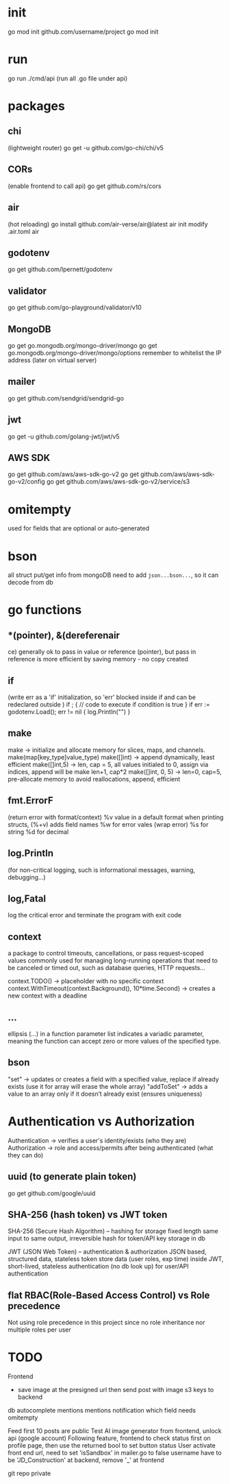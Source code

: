 # init
go mod init github.com/username/project
go mod init <module-name>


# run
go run ./cmd/api (run all .go file under api)


# packages
## chi
(lightweight router)
go get -u github.com/go-chi/chi/v5

## CORs
(enable frontend to call api)
go get github.com/rs/cors

## air
(hot reloading)
go install github.com/air-verse/air@latest
air init
modify .air.toml
air

## godotenv
go get github.com/lpernett/godotenv

## validator
go get github.com/go-playground/validator/v10

## MongoDB
go get go.mongodb.org/mongo-driver/mongo
go get go.mongodb.org/mongo-driver/mongo/options
remember to whitelist the IP address (later on virtual server)

## mailer
go get github.com/sendgrid/sendgrid-go

## jwt
go get -u github.com/golang-jwt/jwt/v5

## AWS SDK
go get github.com/aws/aws-sdk-go-v2
go get github.com/aws/aws-sdk-go-v2/config
go get github.com/aws/aws-sdk-go-v2/service/s3


# omitempty
used for fields that are optional or auto-generated

# bson
all struct put/get info from mongoDB need to add `json...bson...`, so it can decode from db

# go functions
## *(pointer), &(dereferenair
ce)
generally ok to pass in value or reference (pointer),
but pass in reference is more efficient by saving memory - no copy created

## if
(write err as a 'if' initialization, so 'err' blocked inside if 
and can be redeclared outside )
if <initialization>; <condition> {
// code to execute if condition is true
}
if err := godotenv.Load(); err != nil {
log.Println("")
}

## make
make -> initialize and allocate memory for slices, maps, and channels.
make(map[key_type]value_type)
make([]int) -> append dynamically, least efficient
make([]int,5) -> len, cap = 5, all values initialed to 0, assign via indices, append will be make len+1, cap*2
make([]int, 0, 5) -> len=0, cap=5, pre-allocate memory to avoid reallocations, append, efficient

## fmt.ErrorF
(return error with format/context)
%v	value in a default format
    when printing structs, (%+v) adds field names
%w for error vales (wrap error)
%s for string
%d for decimal
## log.Println
(for non-critical logging, such is informational messages, warning, debugging...)
## log,Fatal
log the critical error and terminate the program with exit code

## context
a package to control timeouts, cancellations, or pass request-scoped values
commonly used for managing long-running operations that need to be canceled or timed out, 
such as database queries, HTTP requests...

context.TODO() -> placeholder with no specific context
context.WithTimeout(context.Background(), 10*time.Second) -> creates a new context with a deadline

## ...
ellipsis (...) in a function parameter list indicates a variadic parameter, 
meaning the function can accept zero or more values of the specified type.

## bson
"set" -> updates or creates a field with a specified value, replace if already exists 
        (use it for array will erase the whole array)
"addToSet" -> adds a value to an array only if it doesn’t already exist (ensures uniqueness)


# Authentication vs Authorization
Authentication -> verifies a user's identity/exists (who they are)
Authorization -> role and access/permits after being authenticated (what they can do)

## uuid (to generate plain token)
go get github.com/google/uuid

## SHA-256 (hash token) vs JWT token
SHA-256 (Secure Hash Algorithm) – hashing for storage
fixed length
same input to same output, irreversible hash
for token/API key storage in db

JWT (JSON Web Token) – authentication & authorization
JSON based, structured data, stateless token
store data (user roles, exp time) inside JWT, short-lived, stateless authentication (no db look up) 
for user/API authentication

## flat RBAC(Role-Based Access Control) vs Role precedence
Not using role precedence in this project since no role inheritance nor multiple roles per user



# TODO 
Frontend
 - save image at the presigned url then send post with image s3 keys to backend

db
autocomplete mentions
mentions notification
which field needs omitempty

Feed first 10 posts are public
Test AI image generator from frontend, unlock api (google account)
Following feature, frontend to check status first on profile page, then use the returned bool to set button status
User activate front end url, need to set 'isSandbox' in mailer.go to false
username have to be 'JD_Construction' at backend, remove '_' at frontend

git repo private